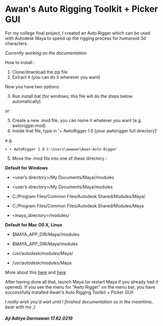 # **Awan's Auto Rigging Toolkit + Picker GUI**

For my college final project, I created an Auto Rigger which can be used with Autodesk Maya to speed up the rigging process for humanoid 3d characters.

*Currently working on the documentation*  

How to install :
1. Clone/download the zip file
2. Extract it (you can do it wherever you want)

Now you have two options:  

3. Run install.bat (for windows, this file will do the steps below automatically)

or

3. Create a new .mod file, you can name it whatever you want (e.g. awtorigger.mod)
4. Inside that file, type in '+ AwtoRigger 1.0 [your awtorigger full directory]'

e.g.

    > + AwtoRigger 1.0 C:\Users\awwwan\Awan-Auto-Rigger

5. Move the .mod file into one of these directory :

**Default for Windows**
- <user’s directory>/My Documents/Maya/<version>/modules

- <user’s directory>/My Documents/Maya/modules

- C:/Program Files/Common Files/Autodesk Shared/Modules/Maya/<version>

- C:/Program Files/Common Files/Autodesk Shared/Modules/Maya

- <maya_directory>/modules/

**Default for Mac OS X, Linux**
- $MAYA_APP_DIR/Maya/<version>/modules

- $MAYA_APP_DIR/Maya/modules

- /usr/autodesk/modules/Maya/<version>

- /usr/autodesk/modules/Maya

More about this [here](https://knowledge.autodesk.com/support/maya/learn-explore/caas/CloudHelp/cloudhelp/2020/ENU/Maya-EnvVar/files/GUID-228CCA33-4AFE-4380-8C3D-18D23F7EAC72-htm.html) and [here](https://help.autodesk.com/view/MAYAUL/2016/ENU/?guid=__files_GUID_CB76E356_753B_4837_8C5B_3296C14872CA_htm)

After having done all that, launch Maya (or restart Maya if you already had it opened). If you see the menu for "Awto Rigger" on the menu bar, you have successfully installed Awan's Auto Rigging Toolkit + Picker GUI!

*I really wish you'd wait until I finished documentation so in the meantime, bear with me ;)*

###### **Aji Aditya Darmawan 17.82.0219**